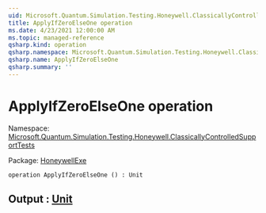 ```yaml
---
uid: Microsoft.Quantum.Simulation.Testing.Honeywell.ClassicallyControlledSupportTests.ApplyIfZeroElseOne
title: ApplyIfZeroElseOne operation
ms.date: 4/23/2021 12:00:00 AM
ms.topic: managed-reference
qsharp.kind: operation
qsharp.namespace: Microsoft.Quantum.Simulation.Testing.Honeywell.ClassicallyControlledSupportTests
qsharp.name: ApplyIfZeroElseOne
qsharp.summary: ''
---
```


# ApplyIfZeroElseOne operation

Namespace: [Microsoft.Quantum.Simulation.Testing.Honeywell.ClassicallyControlledSupportTests](xref:Microsoft.Quantum.Simulation.Testing.Honeywell.ClassicallyControlledSupportTests)

Package: [HoneywellExe](https://nuget.org/packages/HoneywellExe)




```qsharp
operation ApplyIfZeroElseOne () : Unit
```


## Output : [Unit](xref:microsoft.quantum.qsharp.valueliterals#unit-literal)


